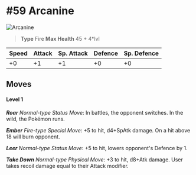 # #59 Arcanine


![Arcanine](https://img.pokemondb.net/sprites/home/normal/1x/arcanine.png)

> **Type** Fire
> **Max Health** 45 + 4\*lvl

| Speed | Attack | Sp. Attack | Defence | Sp. Defence |
| ----- | ------ | ---------- | ------- | ----------- |
| +0 | +1 | +1 | +0 | +0 |

## Moves
#### Level 1

***Roar** Normal-type Status Move*: In battles, the opponent switches. In the wild, the Pokémon runs.

***Ember** Fire-type Special Move*: +5 to hit, d4+SpAtk damage. On a hit above 18 will burn opponent.

***Leer** Normal-type Status Move*: +5 to hit, lowers opponent's Defence by 1.

***Take Down** Normal-type Physical Move*: +3 to hit, d8+Atk damage. User takes recoil damage equal to their Attack modifier.

